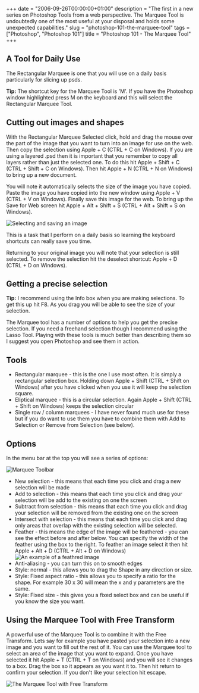 +++
date = "2006-09-26T00:00:00+01:00"
description = "The first in a new series on Photoshop Tools from a web perspective. The Marquee Tool is undoubtedly one of the most useful at your disposal and holds some unexpected capabilities."
slug = "photoshop-101-the-marquee-tool"
tags = ["Photoshop", "Photoshop 101"]
title = "Photoshop 101 - The Marquee Tool"
+++

## A Tool for Daily Use

The Rectangular Marquee is one that you will use on a daily basis particularly
for slicing up psds.

**Tip:** The shortcut key for the Marquee Tool is 'M'. If you have the Photoshop
window highlighted press M on the keyboard and this will select the Rectangular
Marquee Tool.

## Cutting out images and shapes

With the Rectangular Marquee Selected click, hold and drag the mouse over the
part of the image that you want to turn into an image for use on the web. Then
copy the selection using Apple + C (CTRL + C on Windows). If you are using a
layered .psd then it is important that you remember to copy all layers rather
than just the selected one. To do this hit Apple + Shift + C (CTRL + Shift + C
on Windows). Then hit Apple + N (CTRL + N on Windows) to bring up a new
document.

You will note it automatically selects the size of the image you have copied.
Paste the image you have copied into the new window using Apple + V (CTRL + V on
Windows). Finally save this image for the web. To bring up the Save for Web
screen hit Apple + Alt + Shift + S (CTRL + Alt + Shift + S on Windows).

![Selecting and saving an image][1]

This is a task that I perform on a daily basis so learning the keyboard
shortcuts can really save you time.

Returning to your original image you will note that your selection is still
selected. To remove the selection hit the deselect shortcut: Apple + D (CTRL + D
on Windows).

## Getting a precise selection

**Tip:** I recommend using the Info box when you are making selections. To get
this up hit F8. As you drag you will be able to see the size of your selection.

The Marquee tool has a number of options to help you get the precise selection.
If you need a freehand selection though I recommend using the Lasso Tool.
Playing with these tools is much better than describing them so I suggest you
open Photoshop and see them in action.

## Tools

- Rectangular marquee - this is the one I use most often. It is simply a
  rectangular selection box. Holding down Apple + Shift (CTRL + Shift on
  Windows) after you have clicked when you use it will keep the selection
  square.
- Eliptical marquee - this is a circular selection. Again Apple + Shift (CTRL +
  Shift on Windows) keeps the selection circular
- Single row / column marquees - I have never found much use for these but if
  you do want to use them you have to combine them with Add to Selection or
  Remove from Selection (see below).

## Options

In the menu bar at the top you will see a series of options:

![Marquee Toolbar][2]

- New selection - this means that each time you click and drag a new selection
  will be made
- Add to selection - this means that each time you click and drag your selection
  will be add to the existing on one the screen
- Subtract from selection - this means that each time you click and drag your
  selection will be removed from the existing one on the screen
- Intersect with selection - this means that each time you click and drag only
  areas that overlap with the existing selection will be selected.
- Feather - this means the edge of the image will be feathered - you can see the
  effect before and after below. You can specify the width of the feather using
  the box to the right. To feather an image select it then hit Apple + Alt + D
  (CTRL + Alt + D on Windows) ![An example of a feathred image][3]
- Anti-aliasing - you can turn this on to smooth edges
- Style: normal - this allows you to drag the Shape in any direction or size.
- Style: Fixed aspect ratio - this allows you to specify a ratio for the shape.
  For example 30 x 30 will mean the x and y parameters are the same.
- Style: Fixed size - this gives you a fixed select box and can be useful if you
  know the size you want.

## Using the Marquee Tool with Free Transform

A powerful use of the Marquee Tool is to combine it with the Free Transform.
Lets say for example you have pasted your selection into a new image and you
want to fill out the rest of it. You can use the Marquee tool to select an area
of the image that you want to expand. Once you have selected it hit Apple + T
(CTRL + T on Windows) and you will see it changes to a box. Drag the box so it
appears as you want it to. Then hit return to confirm your selection. If you
don't like your selection hit escape.

![The Marquee Tool with Free Transform][4]

[1]: /images/articles/select_save_image.jpg
[2]: /images/articles/marquee_toolbar.png
[3]: /images/articles/marquee_feather.jpg
[4]: /images/articles/marquee_transform.jpg
